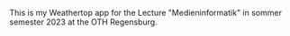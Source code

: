 This is my Weathertop app for the Lecture "Medieninformatik" in sommer semester 2023 at the OTH Regensburg.
